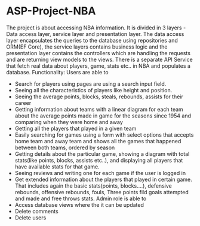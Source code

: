 # ASP-Project-NBA
The project is about accessing NBA information.
It is divided in 3 layers - Data access layer, service layer and presentation layer. 
The data access layer encapsulates the queries to the database using repositories and ORM(EF Core),
the service layers contains business logic and the presentation layer contains the controllers which are handling the requests and are returning
view models to the views. There is a separate API Service that fetch real data about players, game, stats etc.. in NBA and populates a database.
Functionality:
Users are able to
- Search for players using pages are using a search input field.
- Seeing all the characteristics of players like height and position.
- Seeing the average points, blocks, steals, rebounds, assists for their career
- Getting information about teams with a linear diagram for each team about the average points made in game for the seasons since 1954 and
comparing when they were home and away
- Getting all the players that played in a given team
- Easily searching for games using a form with select options that accepts home team and away team and shows all the games that happened between
both teams, ordered by season
- Getting details about the particular game, showing a diagram with total stats(like points, blocks, assists etc..), and displaying all players
that have available stats for that game.
- Seeing reviews and writing one for each game if the user is logged in
- Get extended information about the players that played in certain game. That includes again the basic stats(points, blocks....), defensive rebounds,
offensive rebounds, fouls, Three points fild goals attempted and made and free throws stats.
Admin role is able to
- Access database views where the it can be updated
- Delete comments
- Delete users
